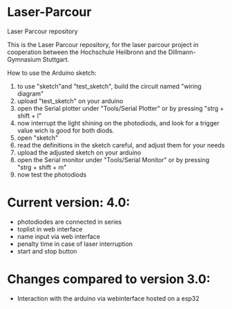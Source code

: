 # Laser-Parcour
Laser Parcour repository

This is the Laser Parcour repository, for the laser parcour project in cooperation between the Hochschule Heilbronn and the Dillmann-Gymnasium Stuttgart.

How to use the Arduino sketch:

1. to use "sketch"and "test_sketch", build the circuit named "wiring diagram"
2. upload "test_sketch" on your arduino
3. open the Serial plotter under "Tools/Serial Plotter" or by pressing "strg + shift + l"
4. now interrupt the light shining on the photodiods, and look for a trigger value wich is good for both diods.
5. open "sketch"
6. read the definitions in the sketch careful, and adjust them for your needs
7. upload the adjusted sketch on your arduino
8. open the Serial monitor under "Tools/Serial Monitor" or by pressing "strg + shift + m"
9. now test the photodiods

# Current version: 4.0:
- photodiodes are connected in series
- toplist in web interface
- name input via web interface
- penalty time in case of laser interruption
- start and stop button

# Changes compared to version 3.0:
- Interaction with the arduino via webinterface hosted on a esp32